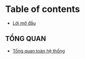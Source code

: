 # Table of contents

* [Lời mở đầu](README.md)

## TỔNG QUAN

* [Tổng quan toàn hệ thống](tong-quan/tong-quan-toan-he-thong.md)

